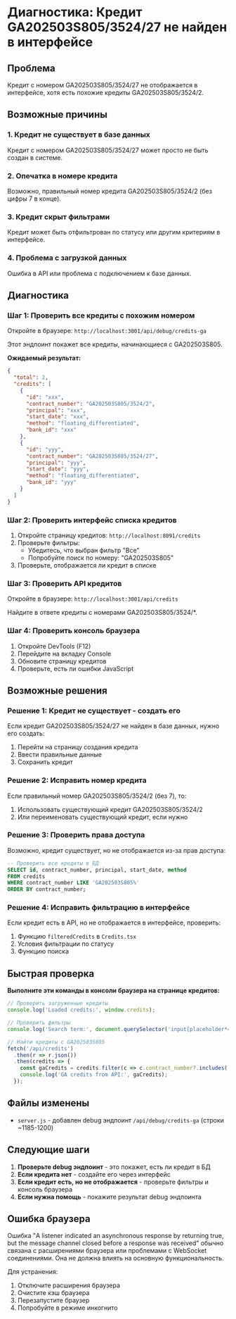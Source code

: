# Диагностика: Кредит GA202503S805/3524/27 не найден в интерфейсе

## Проблема
Кредит с номером GA202503S805/3524/27 не отображается в интерфейсе, хотя есть похожие кредиты GA202503S805/3524/2.

## Возможные причины

### 1. Кредит не существует в базе данных
Кредит с номером GA202503S805/3524/27 может просто не быть создан в системе.

### 2. Опечатка в номере кредита
Возможно, правильный номер кредита GA202503S805/3524/2 (без цифры 7 в конце).

### 3. Кредит скрыт фильтрами
Кредит может быть отфильтрован по статусу или другим критериям в интерфейсе.

### 4. Проблема с загрузкой данных
Ошибка в API или проблема с подключением к базе данных.

## Диагностика

### Шаг 1: Проверить все кредиты с похожим номером

Откройте в браузере: `http://localhost:3001/api/debug/credits-ga`

Этот эндпоинт покажет все кредиты, начинающиеся с GA202503S805.

**Ожидаемый результат:**
```json
{
  "total": 2,
  "credits": [
    {
      "id": "xxx",
      "contract_number": "GA202503S805/3524/2",
      "principal": "xxx",
      "start_date": "xxx",
      "method": "floating_differentiated",
      "bank_id": "xxx"
    },
    {
      "id": "yyy", 
      "contract_number": "GA202503S805/3524/27",
      "principal": "yyy",
      "start_date": "yyy",
      "method": "floating_differentiated",
      "bank_id": "yyy"
    }
  ]
}
```

### Шаг 2: Проверить интерфейс списка кредитов

1. Откройте страницу кредитов: `http://localhost:8091/credits`
2. Проверьте фильтры:
   - Убедитесь, что выбран фильтр "Все"
   - Попробуйте поиск по номеру: "GA202503S805"
3. Проверьте, отображается ли кредит в списке

### Шаг 3: Проверить API кредитов

Откройте в браузере: `http://localhost:3001/api/credits`

Найдите в ответе кредиты с номерами GA202503S805/3524/*.

### Шаг 4: Проверить консоль браузера

1. Откройте DevTools (F12)
2. Перейдите на вкладку Console
3. Обновите страницу кредитов
4. Проверьте, есть ли ошибки JavaScript

## Возможные решения

### Решение 1: Кредит не существует - создать его

Если кредит GA202503S805/3524/27 не найден в базе данных, нужно его создать:

1. Перейти на страницу создания кредита
2. Ввести правильные данные
3. Сохранить кредит

### Решение 2: Исправить номер кредита

Если правильный номер GA202503S805/3524/2 (без 7), то:

1. Использовать существующий кредит GA202503S805/3524/2
2. Или переименовать существующий кредит, если нужно

### Решение 3: Проверить права доступа

Возможно, кредит существует, но не отображается из-за прав доступа:

```sql
-- Проверить все кредиты в БД
SELECT id, contract_number, principal, start_date, method 
FROM credits 
WHERE contract_number LIKE 'GA202503S805%'
ORDER BY contract_number;
```

### Решение 4: Исправить фильтрацию в интерфейсе

Если кредит есть в API, но не отображается в интерфейсе, проверить:

1. Функцию `filteredCredits` в `Credits.tsx`
2. Условия фильтрации по статусу
3. Функцию поиска

## Быстрая проверка

**Выполните эти команды в консоли браузера на странице кредитов:**

```javascript
// Проверить загруженные кредиты
console.log('Loaded credits:', window.credits);

// Проверить фильтры
console.log('Search term:', document.querySelector('input[placeholder*="Поиск"]').value);

// Найти кредиты с GA202503S805
fetch('/api/credits')
  .then(r => r.json())
  .then(credits => {
    const gaCredits = credits.filter(c => c.contract_number?.includes('GA202503S805'));
    console.log('GA credits from API:', gaCredits);
  });
```

## Файлы изменены
- `server.js` - добавлен debug эндпоинт `/api/debug/credits-ga` (строки ~1185-1200)

## Следующие шаги

1. **Проверьте debug эндпоинт** - это покажет, есть ли кредит в БД
2. **Если кредита нет** - создайте его через интерфейс
3. **Если кредит есть, но не отображается** - проверьте фильтры и консоль браузера
4. **Если нужна помощь** - покажите результат debug эндпоинта

## Ошибка браузера

Ошибка "A listener indicated an asynchronous response by returning true, but the message channel closed before a response was received" обычно связана с расширениями браузера или проблемами с WebSocket соединениями. Она не должна влиять на основную функциональность.

Для устранения:
1. Отключите расширения браузера
2. Очистите кэш браузера
3. Перезапустите браузер
4. Попробуйте в режиме инкогнито